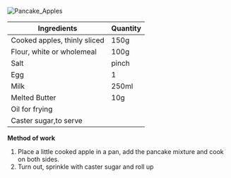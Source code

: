 ![Pancake_Apples](resource:assets/images/hot_cold_desserts/pancake_apples.png)

|Ingredients|Quantity|
|----------|--------|
|Cooked apples, thinly sliced|150g|
|Flour, white or wholemeal|100g|
|Salt|pinch|
|Egg|1|
|Milk|250ml|
|Melted Butter|10g|
|Oil for frying||
|Caster sugar,to serve||


**Method of work**
1. Place a little cooked apple in a pan, add the pancake mixture and cook on both sides.
2. Turn out, sprinkle with caster sugar and roll up